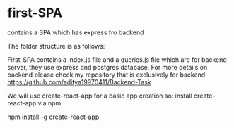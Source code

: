 # first-SPA
contains a SPA which has express fro backend


The folder structure is as follows:

First-SPA contains a index.js file and a queries.js file which are for backend server, they use express and postgres database.
For more details on backend please check my repository that is exclusively for backend: https://github.com/aditya19970411/Backend-Task


We will use create-react-app for a basic app creation so:
install create-react-app via npm

npm install -g create-react-app

